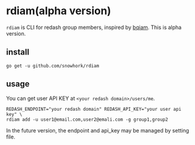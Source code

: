 # rdiam(alpha version)
`rdiam` is CLI for redash group members, inspired by [bqiam](https://github.com/hirosassa/bqiam).
This is alpha version.

## install
```
go get -u github.com/snowhork/rdiam
```

## usage
You can get user API KEY at `<your redash domain>/users/me`.

```
REDASH_ENDPOINT="your redash domain" REDASH_API_KEY="your user api key" \
rdiam add -u user1@email.com,user2@emali.com -g group1,group2
```

In the future version, the endpoint and api_key may be managed by setting file.
